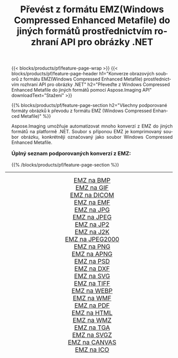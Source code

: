 ﻿---
title: Převést z formátu EMZ(Windows Compressed Enhanced Metafile) do jiných formátů prostřednictvím rozhraní API pro obrázky .NET 
weight: 3920
url: /cs/net/conversion/from/emz/ 
lang: cs
langdirlevel: 2
locales: zh-hans,ja,it,ru,de,es,fr,nl,id,lt,pl,pt,vi,tr,ko,zh-hant,ar,hi,th,sv,cs,uk,he
description: Pomocí Aspose.Imaging můžete snadno převést z formátu EMZ(Windows Compressed Enhanced Metafile) do jiných formátů
---

{{< blocks/products/pf/feature-page-wrap >}}
{{< blocks/products/pf/feature-page-header h1="Konverze obrazových souborů z formátu EMZ(Windows Compressed Enhanced Metafile) prostřednictvím rozhraní API pro obrázky .NET" h2="Převeďte z Windows Compressed Enhanced Metafile do jiných formátů pomocí Aspose.Imaging API" downloadText="Stažení" >}}


{{% blocks/products/pf/feature-page-section  h2="Všechny podporované formáty obrázků k převodu z formátu EMZ (Windows Compressed Enhanced Metafile)" %}}
<p align=justify>Aspose.Imaging umožňuje automatizovat mnoho konverzí z EMZ do jiných formátů na platformě .NET. Soubor s příponou EMZ je komprimovaný soubor obrázku, konkrétněji označovaný jako soubor Windows Compressed Enhanced Metafile.</p>
<h3 style="margin-top:16px;">
Úplný seznam podporovaných konverzí z EMZ:
</h3>
{{% /blocks/products/pf/feature-page-section %}}
<div class="container-fluid productfamilypage bg-gray">
    <div class="convertypes bg-gray agp-content section">
        <div class="container">
		<hr style="margin-left:-20px;"/>
		<div class="row other-converters" style="gap: 10px;font-size: 19px;text-align:center;">
		    <div class='col-md-3 other-converter remove-lp remove-rp'><a href="/imaging/cs/net/conversion/emz-to-bmp/" style="padding:15px;">EMZ na BMP</a></div><div class='col-md-3 other-converter remove-lp remove-rp'><a href="/imaging/cs/net/conversion/emz-to-gif/" style="padding:15px;">EMZ na GIF</a></div><div class='col-md-3 other-converter remove-lp remove-rp'><a href="/imaging/cs/net/conversion/emz-to-dicom/" style="padding:15px;">EMZ na DICOM</a></div><div class='col-md-3 other-converter remove-lp remove-rp'><a href="/imaging/cs/net/conversion/emz-to-emf/" style="padding:15px;">EMZ na EMF</a></div><div class='col-md-3 other-converter remove-lp remove-rp'><a href="/imaging/cs/net/conversion/emz-to-jpg/" style="padding:15px;">EMZ na JPG</a></div><div class='col-md-3 other-converter remove-lp remove-rp'><a href="/imaging/cs/net/conversion/emz-to-jpeg/" style="padding:15px;">EMZ na JPEG</a></div><div class='col-md-3 other-converter remove-lp remove-rp'><a href="/imaging/cs/net/conversion/emz-to-jp2/" style="padding:15px;">EMZ na JP2</a></div><div class='col-md-3 other-converter remove-lp remove-rp'><a href="/imaging/cs/net/conversion/emz-to-j2k/" style="padding:15px;">EMZ na J2K</a></div><div class='col-md-3 other-converter remove-lp remove-rp'><a href="/imaging/cs/net/conversion/emz-to-jpeg2000/" style="padding:15px;">EMZ na JPEG2000</a></div><div class='col-md-3 other-converter remove-lp remove-rp'><a href="/imaging/cs/net/conversion/emz-to-png/" style="padding:15px;">EMZ na PNG</a></div><div class='col-md-3 other-converter remove-lp remove-rp'><a href="/imaging/cs/net/conversion/emz-to-apng/" style="padding:15px;">EMZ na APNG</a></div><div class='col-md-3 other-converter remove-lp remove-rp'><a href="/imaging/cs/net/conversion/emz-to-psd/" style="padding:15px;">EMZ na PSD</a></div><div class='col-md-3 other-converter remove-lp remove-rp'><a href="/imaging/cs/net/conversion/emz-to-dxf/" style="padding:15px;">EMZ na DXF</a></div><div class='col-md-3 other-converter remove-lp remove-rp'><a href="/imaging/cs/net/conversion/emz-to-svg/" style="padding:15px;">EMZ na SVG</a></div><div class='col-md-3 other-converter remove-lp remove-rp'><a href="/imaging/cs/net/conversion/emz-to-tiff/" style="padding:15px;">EMZ na TIFF</a></div><div class='col-md-3 other-converter remove-lp remove-rp'><a href="/imaging/cs/net/conversion/emz-to-webp/" style="padding:15px;">EMZ na WEBP</a></div><div class='col-md-3 other-converter remove-lp remove-rp'><a href="/imaging/cs/net/conversion/emz-to-wmf/" style="padding:15px;">EMZ na WMF</a></div><div class='col-md-3 other-converter remove-lp remove-rp'><a href="/imaging/cs/net/conversion/emz-to-pdf/" style="padding:15px;">EMZ na PDF</a></div><div class='col-md-3 other-converter remove-lp remove-rp'><a href="/imaging/cs/net/conversion/emz-to-html/" style="padding:15px;">EMZ na HTML</a></div><div class='col-md-3 other-converter remove-lp remove-rp'><a href="/imaging/cs/net/conversion/emz-to-wmz/" style="padding:15px;">EMZ na WMZ</a></div><div class='col-md-3 other-converter remove-lp remove-rp'><a href="/imaging/cs/net/conversion/emz-to-tga/" style="padding:15px;">EMZ na TGA</a></div><div class='col-md-3 other-converter remove-lp remove-rp'><a href="/imaging/cs/net/conversion/emz-to-svgz/" style="padding:15px;">EMZ na SVGZ</a></div><div class='col-md-3 other-converter remove-lp remove-rp'><a href="/imaging/cs/net/conversion/emz-to-canvas/" style="padding:15px;">EMZ na CANVAS</a></div><div class='col-md-3 other-converter remove-lp remove-rp'><a href="/imaging/cs/net/conversion/emz-to-ico/" style="padding:15px;">EMZ na ICO</a></div>
                </div>
        </div>
    </div>
</div>
<br/>


